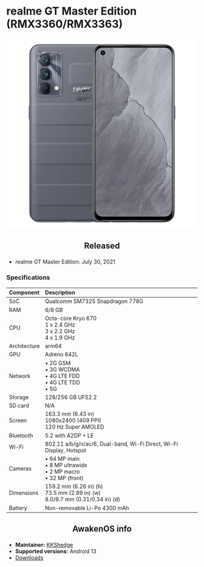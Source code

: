 # realme GT Master Edition (RMX3360/RMX3363)

![RMX3360](/images/RMX3360.png)

## <p align="center"> Released </p>
- realme GT Master Edition: July 30, 2021

### Specifications
**Component**	| **Description**
:---------------|:---------------
SoC		| Qualcomm SM7325 Snapdragon 778G
RAM		| 6/8 GB
CPU		| Octa-core Kryo 670 <br /> 1 x 2.4 GHz <br /> 3 x 2.2 GHz <br /> 4 x 1.9 GHz
Architecture	| arm64
GPU		| Adreno 642L
Network		| • 2G GSM <br /> • 3G WCDMA <br /> • 4G LTE FDD <br /> • 4G LTE TDD <br /> • 5G
Storage		| 128/256 GB UFS2.2
SD card		| N/A
Screen		| 163.3 mm (6.43 in) <br /> 1080x2400 (409 PPI) <br /> 120 Hz Super AMOLED
Bluetooth	| 5.2 with A2DP + LE
Wi-Fi		| 802.11 a/b/g/n/ac/6, Dual-band, Wi-Fi Direct, Wi-Fi Display, Hotspot
Cameras		| • 64 MP main <br /> • 8 MP ultrawide <br /> • 2 MP macro <br /> • 32 MP (front)
Dimensions	| 159.2 mm (6.26 in) (h) <br /> 73.5 mm (2.89 in) (w) <br /> 8.0/8.7 mm (0.31/0.34 in) (d)
Battery		| Non-removable Li-Po 4300 mAh

## <p align="center"> AwakenOS info </p>
* **Maintainer:**	  [KKShedge](https://github.com/KrishnakantShedge)
* **Supported versions:** Android 13
* [Downloads](https://sourceforge.net/projects/project-awaken/files/RMX3360/)
